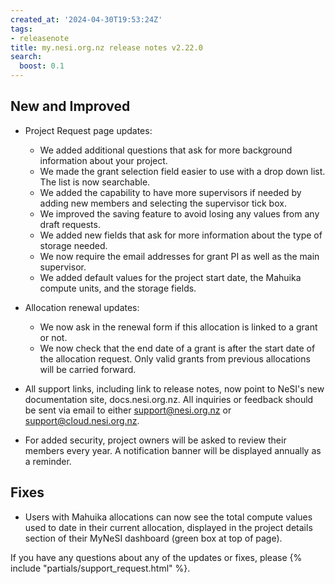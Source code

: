 ```yaml
---
created_at: '2024-04-30T19:53:24Z'
tags:
- releasenote
title: my.nesi.org.nz release notes v2.22.0
search:
  boost: 0.1
---
```


## New and Improved

- Project Request page updates:
    - We added additional questions that ask for more background information about your project.
    - We made the grant selection field easier to use with a drop down list. The list is now searchable.
    - We added the capability to have more supervisors if needed by adding new members and selecting the supervisor tick box.
    - We improved the saving feature to avoid losing any values from any draft requests.
    - We added new fields that ask for more information about the type of storage needed.
    - We now require the email addresses for grant PI as well as the main supervisor.
    - We added default values for the project start date, the Mahuika compute units, and the storage fields.

- Allocation renewal updates:
    - We now ask in the renewal form if this allocation is linked to a grant or not.
    - We now check that the end date of a grant is after the start date of the allocation request. Only valid grants from previous allocations will be carried forward.

- All support links, including link to release notes, now point to NeSI's new documentation site, docs.nesi.org.nz.
    All inquiries or feedback should be sent via email to either support@nesi.org.nz or support@cloud.nesi.org.nz.

- For added security, project owners will be asked to review their members every year. A notification banner will be displayed annually as a reminder.

## Fixes

- Users with Mahuika allocations can now see the total compute values used to date in their current allocation, displayed in the project details section of their MyNeSI dashboard (green box at top of page).

If you have any questions about any of the updates or fixes, please
{% include "partials/support_request.html" %}.
